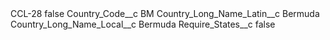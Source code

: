 <?xml version="1.0" encoding="UTF-8"?>
<CustomMetadata xmlns="http://soap.sforce.com/2006/04/metadata" xmlns:xsi="http://www.w3.org/2001/XMLSchema-instance" xmlns:xsd="http://www.w3.org/2001/XMLSchema">
    <label>CCL-28</label>
    <protected>false</protected>
    <values>
        <field>Country_Code__c</field>
        <value xsi:type="xsd:string">BM</value>
    </values>
    <values>
        <field>Country_Long_Name_Latin__c</field>
        <value xsi:type="xsd:string">Bermuda</value>
    </values>
    <values>
        <field>Country_Long_Name_Local__c</field>
        <value xsi:type="xsd:string">Bermuda</value>
    </values>
    <values>
        <field>Require_States__c</field>
        <value xsi:type="xsd:boolean">false</value>
    </values>
</CustomMetadata>
